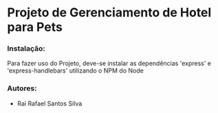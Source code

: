 # Projeto de Gerenciamento de Hotel para Pets

### Instalação:
Para fazer uso do Projeto, deve-se instalar as dependências 'express' e 'express-handlebars' utilizando o NPM do Node


### Autores:
- Raí Rafael Santos Silva